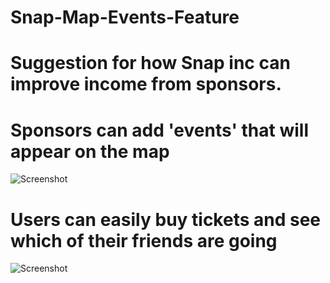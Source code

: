 # Snap-Map-Events-Feature

# Suggestion for how Snap inc can improve income from sponsors.

# Sponsors can add 'events' that will appear on the map
![Screenshot](Mockup.png)

# Users can easily buy tickets and see which of their friends are going
![Screenshot](Mockup2.png)
